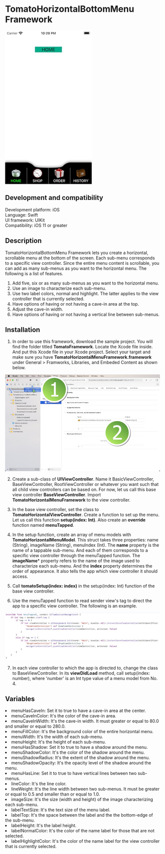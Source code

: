 # TomatoHorizontalBottomMenu Framework

![](Screenshots/Screenshot_001.jpg)

<h2>Development and compatibility</h2>

Development platform: iOS<br/>
Language: Swift<br/>
UI framework: UIKit<br/>
Compatibility: iOS 11 or greater<br/>

<h2>Description</h2>

TomatoHorizontalBottomMenu Framework lets you create a horizontal, scrollable menu at the bottom of the screen.  Each sub-menu corresponds to a specific view controller.  Since the entire menu content is scrollable, you can add as many sub-menus as you want to the horizontal menu.  The following is a list of features.

<ol>
<li>Add five, six or as many sub-menus as you want to the horizontal menu.</li>
<li>Use an image to characterize each sub-menu.</li>
<li>Use two label colors, normal and highlight.  The latter applies to the view controller that is currently selected.</li>
<li>Have options of having or not having a cave-in area at the top.</li>
<li>Adjust the cave-in width.</li>
<li>Have options of having or not having a vertical line between sub-menus.</li>
</ol>

<h2>Installation</h2>

1. In order to use this framework, download the sample project.  You will find the folder titled **TomatoFramework**.  Locate the Xcode file inside.  And put this Xcode file in your Xcode project.  Select your target and make sure you have **TomatoHorizontalMenuFramework.framework** under General > Framworks, Libraries, and Embeded Content as shown below.

![](Screenshots/Screenshot_002.jpg)

2. Create a sub-class of **UIViewController**.  Name it BasicViewController, BaseViewController, RootViewController or whatever you want such that all child view controllers can be based on.  For now, let us call this base view controller **BaseViewController**.  Import **TomatoHorizontalMenuFramework** to the view controller.

3. In the base view controller, set the class to **TomatoHorizontalViewController**.  Create a function to set up the menu.  Let us call this function **setup(index: Int)**.  Also create an **override** function named **menuTapped**.

4. In the setup function, create an array of menu models with **TomatoHorizontalMenuModel**.  This struct takes three properties: name (String), imageName (String), menuIndex (Int).  The **name** property is the name of a tappable sub-menu.  And each of them corresponds to a specific view controller through the menuTapped function.  The **imageName*** property refers to the name of the image used to characterize each sub-menu.  And the **index** property determines the order of appearance.  It also tells the app which view controller it should access.

5. Call **tomatoSetup(index: index)** in the setup(index: Int) function of the base view controller.

6. Use the menuTapped function to read sender view's tag to direct the app to a specific view controller.  The following is an example.

![](Screenshots/Screenshot_003.jpg)

7. In each view controller to which the app is directed to, change the class to BaseViewController.  In its **viewDidLoad** method, call setup(index: number), where 'number' is an Int type value of a menu model from No. 4.

<h2>Variables</h2>

<li>menuHasCaveIn: Set it to true to have a cave-in area at the center.</li>
<li>menuCaveInColor: It's the color of the cave-in area.</li>
<li>menuCaveInWidth: It's the cave-in width.  It must greater or equal to 80.0 and smaller or equal to 280.0.</li>
<li>menuFillColor: It's the background color of the entire horizontal menu.</li>
<li>menuWidth: It's the width of each sub-menu.</li>
<li>menuHeight: It's the height of each sub-menu.</li>
<li>menuHasShadow: Set it to true to have a shadow around the menu.</li>
<li>menuShadowColor: It's the color of the shadow around the menu.</li>
<li>menuShadowRadius: It's the extent of the shadow around the menu.</li>
<li>menuShadowOpacity: It's the opacity level of the shadow around the menu.</li>
<li>menuHasLine: Set it to true to have vertical lines between two sub-menus.</li>
<li>lineColor: It's the line color.</li>
<li>lineWeight: It's the line width between two sub-menus.  It must be greater or equal to 0.5 and smaller than or equal to 1.0.</li>
<li>imageSize: It's the size (width and height) of the image characterizing each sub-menu.</li>
<li>labelTextSize: It's the text size of the menu label.</li>
<li>labelTop: It's the space between the label and the the bottom-edge of the sub-menu.</li>
<li>labelHeight: It's the label height.</li>
<li>labelNormalColor: It's the color of the name label for those that are not selected.</li>
<li>labelHighlightColor: It's the color of the name label for the view controller that is currently selected.</li>
